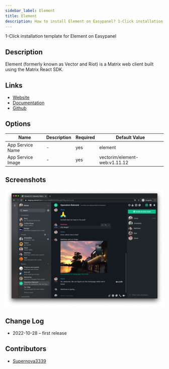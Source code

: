 ```yaml
---
sidebar_label: Element
title: Element
description: How to install Element on Easypanel? 1-Click installation template for Element on Easypanel
---
```


<!-- generated -->

1-Click installation template for Element on Easypanel

## Description

Element (formerly known as Vector and Riot) is a Matrix web client built using the Matrix React SDK.

## Links

- [Website](https://element.io/)
- [Documentation](https://github.com/vector-im/element-web/wiki)
- [Github](https://github.com/vector-im/element-web)

## Options

Name | Description | Required | Default Value
-|-|-|-
App Service Name | - | yes | element
App Service Image | - | yes | vectorim/element-web:v1.11.12

## Screenshots

![Element Screenshot](./assets/screenshot.png)

## Change Log

- 2022-10-28 – first release

## Contributors

- [Supernova3339](https://github.com/Supernova3339)
